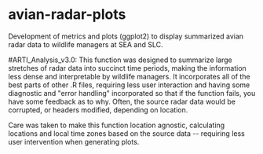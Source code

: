 # avian-radar-plots
Development of metrics and plots (ggplot2) to display summarized avian radar data to wildlife managers at SEA and SLC. 

#ARTI_Analysis_v3.0: This function was designed to summarize large stretches of radar data into succinct time periods, making the information less dense and interpretable by wildlife managers. It incorporates all of the best parts of other .R files, requiring less user interaction and having some diagnostic and "error handling" incorporated so that if the function fails, you have some feedback as to why. Often, the source radar data would be corrupted, or headers modified, depending on location. 

Care was taken to make this function location agnostic, calculating locations and local time zones based on the source data -- requiring less user intervention when generating plots. 
